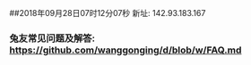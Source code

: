 ##2018年09月28日07时12分07秒 新址: 142.93.183.167
### 兔友常见问题及解答: https://github.com/wanggonging/d/blob/w/FAQ.md
